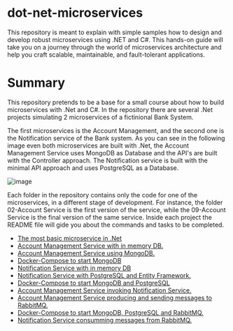 # dot-net-microservices
This repository is meant to explain with simple samples how to design and develop robust microservices using .NET and C#. This hands-on guide will take you on a journey through the world of microservices architecture and help you craft scalable, maintainable, and fault-tolerant applications.

# Summary
This repository pretends to be a base for a small course about how to build microservices with .Net and C#. In the repository there are several .Net projects simulating 2 microservices of a fictinional Bank System.

The first microservices is the Account Management, and the second one is the Notification service of the Bank system. As you can see in the following image even both microservices are built with .Net, the Account Management Service uses MongoDB as Database and the API's are built with the Controller approach. The Notification service is built with the minimal API approach and uses PostgreSQL as a Database.

![image](https://github.com/Nattanahel-Chaves/dot-net-microservices/assets/118920372/85658d0a-9847-4fd2-a153-b63dba3f988a)

Each folder in the repository contains only the code for one of the microservices, in a different stage of development. For instance, the folder 02-Account Service is the first version of the service, while the 09-Account Service is the final version of the same service. Inside each project the README file will gide you about the commands and tasks to be completed.


- [The most basic microservice in .Net](https://github.com/Nattanahel-Chaves/dot-net-microservices/tree/main/01-Basic/src/01-basic#readme) 
- [Account Management Service with in memory DB.](https://github.com/Nattanahel-Chaves/dot-net-microservices/tree/main/02-AccountService/src/BestBank.AccountService#readme)
- [Account Management Service using MongoDB.](https://github.com/Nattanahel-Chaves/dot-net-microservices/tree/main/03-AccoutService/src/BestBank.AccountService#readme)
- [Docker-Compose to start MongoDB](https://github.com/Nattanahel-Chaves/dot-net-microservices/blob/main/04-Infrastructure/README.MD)
- [Notification Service with in memory DB](https://github.com/Nattanahel-Chaves/dot-net-microservices/blob/main/05-NotificationService/src/BestBank.NotificationService/README.MD)
- [Notification Service with PostgreSQL and Entity Framework.](https://github.com/Nattanahel-Chaves/dot-net-microservices/blob/main/06-NotificationService/src/BestBank.NotificationService/README.md)
- [Docker-Compose to start MongoDB and PostgreSQL](https://github.com/Nattanahel-Chaves/dot-net-microservices/blob/main/07-Infrastructure/README.md)
- [Account Management Service invoking Notification Service.](https://github.com/Nattanahel-Chaves/dot-net-microservices/blob/main/08-AccoutService/src/BestBank.AccountService/README.md)
- [Account Management Service producing and sending messages to RabbitMQ.](https://github.com/Nattanahel-Chaves/dot-net-microservices/blob/main/09-AccoutService/src/BestBank.AccountService/README.md)
- [Docker-Compose to start MongoDB, PostgreSQL and RabbitMQ.](https://github.com/Nattanahel-Chaves/dot-net-microservices/blob/main/10-Infrastructure/README.md)
- [Notification Service consumming messages from RabbitMQ.](https://github.com/Nattanahel-Chaves/dot-net-microservices/tree/main/11-NotificationService/src/BestBank.NotificationService#readme)


